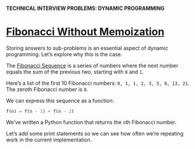 #### TECHNICAL INTERVIEW PROBLEMS: DYNAMIC PROGRAMMING
# [Fibonacci Without Memoization](https://www.codecademy.com/courses/technical-interview-practice-python/lessons/tip-dynamic-programming/exercises/dynamic-programming-naive-fib)

Storing answers to sub-problems is an essential aspect of dynamic programming. 
Let’s explore why this is the case.

The [Fibonacci Sequence](https://en.wikipedia.org/wiki/Fibonacci_number)
is a series of numbers where the next number equals the sum of the previous two, starting with `0` and `1`.

Here’s a list of the first 10 Fibonacci numbers: 
`0, 1, 1, 2, 3, 5, 8, 13, 21`. 
The zeroth Fibonacci number is `0`.

We can express this sequence as a function:
```python
f(n) = f(n - 1) + f(n - 2)
```
We’ve written a Python function that returns the `n`th Fibonacci number.

Let’s add some print statements so we can see how often we’re repeating work in the current implementation.

